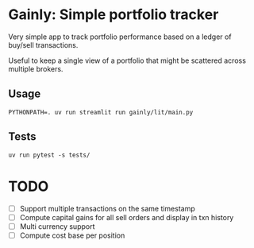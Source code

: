 # Gainly: Simple portfolio tracker

Very simple app to track portfolio performance based on a ledger of buy/sell transactions.

Useful to keep a single view of a portfolio that might be scattered across multiple brokers.

## Usage

```
PYTHONPATH=. uv run streamlit run gainly/lit/main.py
```


## Tests

```
uv run pytest -s tests/
```


# TODO

- [ ] Support multiple transactions on the same timestamp
- [ ] Compute capital gains for all sell orders and display in txn history
- [ ] Multi currency support
- [ ] Compute cost base per position
